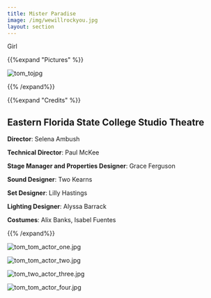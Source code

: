 ```yaml
---
title: Mister Paradise 
image: /img/wewillrockyou.jpg
layout: section
---
```




Girl

{{%expand "Pictures" %}}

![tom_tojpg](/tom_to.jpg)


{{% /expand%}}

{{%expand "Credits" %}}

## Eastern Florida State College Studio Theatre

**Director**: Selena Ambush

**Technical Director**: Paul McKee

**Stage Manager and Properties Designer**: Grace Ferguson

**Sound Designer**: Two Kearns

**Set Designer**: Lilly Hastings

**Lighting Designer**: Alyssa Barrack

**Costumes**: Alix Banks, Isabel Fuentes

{{% /expand%}}

![tom_tom_actor_one.jpg](/tom_to_actor_one.jpg)

![tom_tom_actor_two.jpg](/tom_to_actor_two.jpg)

![tom_two_actor_three.jpg](/tom_two_actor_three.jpg)

![tom_tom_actor_four.jpg](/tom_to_actor_four.jpg)
